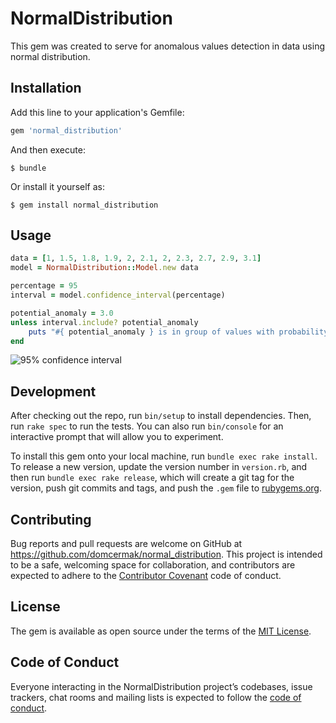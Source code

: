 # NormalDistribution

This gem was created to serve for anomalous values detection in data using normal distribution.

## Installation

Add this line to your application's Gemfile:

```ruby
gem 'normal_distribution'
```

And then execute:

    $ bundle

Or install it yourself as:

    $ gem install normal_distribution

## Usage

```ruby
data = [1, 1.5, 1.8, 1.9, 2, 2.1, 2, 2.3, 2.7, 2.9, 3.1]
model = NormalDistribution::Model.new data

percentage = 95
interval = model.confidence_interval(percentage)

potential_anomaly = 3.0
unless interval.include? potential_anomaly
    puts "#{ potential_anomaly } is in group of values with probability lower then 5 %. Therefore, it's an anomaly"
end
```

![95% confidence interval](https://upload.wikimedia.org/wikipedia/commons/b/bf/NormalDist1.96.png)

## Development

After checking out the repo, run `bin/setup` to install dependencies. Then, run `rake spec` to run the tests. You can also run `bin/console` for an interactive prompt that will allow you to experiment.

To install this gem onto your local machine, run `bundle exec rake install`. To release a new version, update the version number in `version.rb`, and then run `bundle exec rake release`, which will create a git tag for the version, push git commits and tags, and push the `.gem` file to [rubygems.org](https://rubygems.org).

## Contributing

Bug reports and pull requests are welcome on GitHub at https://github.com/domcermak/normal_distribution. This project is intended to be a safe, welcoming space for collaboration, and contributors are expected to adhere to the [Contributor Covenant](http://contributor-covenant.org) code of conduct.

## License

The gem is available as open source under the terms of the [MIT License](https://opensource.org/licenses/MIT).

## Code of Conduct

Everyone interacting in the NormalDistribution project’s codebases, issue trackers, chat rooms and mailing lists is expected to follow the [code of conduct](https://github.com/domcermak/normal_distribution/blob/master/CODE_OF_CONDUCT.md).
